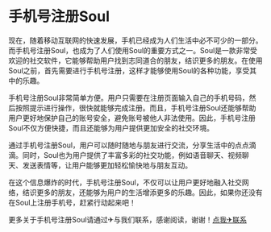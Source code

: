 # 手机号注册Soul

现在，随着移动互联网的快速发展，手机已经成为人们生活中必不可少的一部分。而手机号注册Soul，也成为了人们使用Soul的重要方式之一。Soul是一款非常受欢迎的社交软件，它能够帮助用户找到志同道合的朋友，结识更多的朋友。在使用Soul之前，首先需要进行手机号注册，这样才能够使用Soul的各种功能，享受其中的乐趣。

手机号注册Soul非常简单方便。用户只需要在注册页面输入自己的手机号码，然后按照提示进行操作，很快就能够完成注册。而且，手机号注册Soul还能够帮助用户更好地保护自己的账号安全，避免账号被他人非法使用。因此，手机号注册Soul不仅方便快捷，而且还能够为用户提供更加安全的社交环境。

通过手机号注册Soul，用户可以随时随地与朋友进行交流，分享生活中的点点滴滴。同时，Soul也为用户提供了丰富多彩的社交功能，例如语音聊天、视频聊天、发送表情等，让用户能够更加轻松愉快地与朋友互动。

在这个信息爆炸的时代，手机号注册Soul，不仅可以让用户更好地融入社交网络，结识更多的朋友，还能够为用户的生活增添更多的乐趣。因此，如果你还没有在Soul上注册手机号，赶紧行动起来吧！

更多关于手机号注册Soul请通过✈与我们联系，感谢阅读，谢谢！[点我✈联系](https://ss.k02.cc)